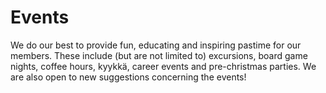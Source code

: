 # Events

We do our best to provide fun, educating and inspiring pastime for our members. These include
(but are not limited to) excursions, board game nights, coffee hours, kyykkä, career events and
pre-christmas parties. We are also open to new suggestions concerning the events!